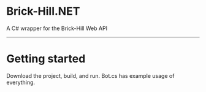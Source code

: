 <h1>Brick-Hill.NET</h1>
 A C# wrapper for the Brick-Hill Web API
 <hr>
 <h1>Getting started</h1>
 <p>
 Download the project, build, and run.
 Bot.cs has example usage of everything.
</p>
